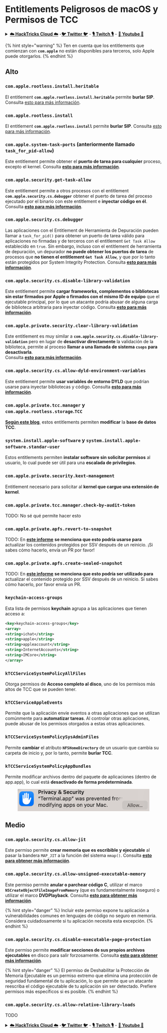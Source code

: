 # Entitlements Peligrosos de macOS y Permisos de TCC

<details>

<summary><a href="https://cloud.hacktricks.xyz/pentesting-cloud/pentesting-cloud-methodology"><strong>☁️ HackTricks Cloud ☁️</strong></a> -<a href="https://twitter.com/hacktricks_live"><strong>🐦 Twitter 🐦</strong></a> - <a href="https://www.twitch.tv/hacktricks_live/schedule"><strong>🎙️ Twitch 🎙️</strong></a> - <a href="https://www.youtube.com/@hacktricks_LIVE"><strong>🎥 Youtube 🎥</strong></a></summary>

* ¿Trabajas en una **empresa de ciberseguridad**? ¿Quieres ver tu **empresa anunciada en HackTricks**? ¿O quieres tener acceso a la **última versión de PEASS o descargar HackTricks en PDF**? ¡Consulta los [**PLANES DE SUSCRIPCIÓN**](https://github.com/sponsors/carlospolop)!
* Descubre [**The PEASS Family**](https://opensea.io/collection/the-peass-family), nuestra colección exclusiva de [**NFTs**](https://opensea.io/collection/the-peass-family)
* Obtén el [**swag oficial de PEASS y HackTricks**](https://peass.creator-spring.com)
* **Únete al** [**💬**](https://emojipedia.org/speech-balloon/) [**grupo de Discord**](https://discord.gg/hRep4RUj7f) o al [**grupo de Telegram**](https://t.me/peass) o **sígueme** en **Twitter** [**🐦**](https://github.com/carlospolop/hacktricks/tree/7af18b62b3bdc423e11444677a6a73d4043511e9/\[https:/emojipedia.org/bird/README.md)[**@carlospolopm**](https://twitter.com/hacktricks\_live)**.**
* **Comparte tus trucos de hacking enviando PRs al** [**repositorio de hacktricks**](https://github.com/carlospolop/hacktricks) **y al** [**repositorio de hacktricks-cloud**](https://github.com/carlospolop/hacktricks-cloud).

</details>

{% hint style="warning" %}
Ten en cuenta que los entitlements que comienzan con **`com.apple`** no están disponibles para terceros, solo Apple puede otorgarlos.
{% endhint %}

## Alto

### `com.apple.rootless.install.heritable`

El entitlement **`com.apple.rootless.install.heritable`** permite **burlar SIP**. Consulta [esto para más información](macos-sip.md#com.apple.rootless.install.heritable).

### **`com.apple.rootless.install`**

El entitlement **`com.apple.rootless.install`** permite **burlar SIP**. Consulta [esto para más información](macos-sip.md#com.apple.rootless.install).

### **`com.apple.system-task-ports` (anteriormente llamado `task_for_pid-allow`)**

Este entitlement permite obtener el **puerto de tarea para cualquier** proceso, excepto el kernel. Consulta [**esto para más información**](../mac-os-architecture/macos-ipc-inter-process-communication/).

### `com.apple.security.get-task-allow`

Este entitlement permite a otros procesos con el entitlement **`com.apple.security.cs.debugger`** obtener el puerto de tarea del proceso ejecutado por el binario con este entitlement e **inyectar código en él**. Consulta [**esto para más información**](../mac-os-architecture/macos-ipc-inter-process-communication/).

### `com.apple.security.cs.debugger`

Las aplicaciones con el Entitlement de Herramienta de Depuración pueden llamar a `task_for_pid()` para obtener un puerto de tarea válido para aplicaciones no firmadas y de terceros con el entitlement `Get Task Allow` establecido en `true`. Sin embargo, incluso con el entitlement de herramienta de depuración, un depurador **no puede obtener los puertos de tarea** de procesos que **no tienen el entitlement `Get Task Allow`**, y que por lo tanto están protegidos por System Integrity Protection. Consulta [**esto para más información**](https://developer.apple.com/documentation/bundleresources/entitlements/com\_apple\_security\_cs\_debugger).

### `com.apple.security.cs.disable-library-validation`

Este entitlement permite **cargar frameworks, complementos o bibliotecas sin estar firmados por Apple o firmados con el mismo ID de equipo** que el ejecutable principal, por lo que un atacante podría abusar de alguna carga de biblioteca arbitraria para inyectar código. Consulta [**esto para más información**](https://developer.apple.com/documentation/bundleresources/entitlements/com\_apple\_security\_cs\_disable-library-validation).

### `com.apple.private.security.clear-library-validation`

Este entitlement es muy similar a **`com.apple.security.cs.disable-library-validation`** pero en lugar de **desactivar directamente** la validación de la biblioteca, permite al proceso **llamar a una llamada de sistema `csops` para desactivarla**.\
Consulta [**esto para más información**](https://theevilbit.github.io/posts/com.apple.private.security.clear-library-validation/).

### `com.apple.security.cs.allow-dyld-environment-variables`

Este entitlement permite **usar variables de entorno DYLD** que podrían usarse para inyectar bibliotecas y código. Consulta [**esto para más información**](https://developer.apple.com/documentation/bundleresources/entitlements/com\_apple\_security\_cs\_allow-dyld-environment-variables).

### `com.apple.private.tcc.manager` y `com.apple.rootless.storage`.`TCC`

[**Según este blog**](https://objective-see.org/blog/blog\_0x4C.html), estos entitlements permiten **modificar** la **base de datos TCC**.

### **`system.install.apple-software`** y **`system.install.apple-software.standar-user`**

Estos entitlements permiten **instalar software sin solicitar permisos** al usuario, lo cual puede ser útil para una **escalada de privilegios**.

### `com.apple.private.security.kext-management`

Entitlement necesario para solicitar al **kernel que cargue una extensión de kernel**.

### `com.apple.private.tcc.manager.check-by-audit-token`

TODO: No sé qué permite hacer esto

### `com.apple.private.apfs.revert-to-snapshot`

TODO: En [**este informe**](https://jhftss.github.io/The-Nightmare-of-Apple-OTA-Update/) **se menciona que esto podría usarse para** actualizar los contenidos protegidos por SSV después de un reinicio. ¡Si sabes cómo hacerlo, envía un PR por favor!
### `com.apple.private.apfs.create-sealed-snapshot`

TODO: En [**este informe**](https://jhftss.github.io/The-Nightmare-of-Apple-OTA-Update/) **se menciona que esto podría ser utilizado para** actualizar el contenido protegido por SSV después de un reinicio. Si sabes cómo hacerlo, por favor envía un PR.

### `keychain-access-groups`

Esta lista de permisos **keychain** agrupa a las aplicaciones que tienen acceso a:
```xml
<key>keychain-access-groups</key>
<array>
<string>ichat</string>
<string>apple</string>
<string>appleaccount</string>
<string>InternetAccounts</string>
<string>IMCore</string>
</array>
```
### **`kTCCServiceSystemPolicyAllFiles`**

Otorga permisos de **Acceso completo al disco**, uno de los permisos más altos de TCC que se pueden tener.

### **`kTCCServiceAppleEvents`**

Permite que la aplicación envíe eventos a otras aplicaciones que se utilizan comúnmente para **automatizar tareas**. Al controlar otras aplicaciones, puede abusar de los permisos otorgados a estas otras aplicaciones.

### **`kTCCServiceSystemPolicySysAdminFiles`**

Permite **cambiar** el atributo **`NFSHomeDirectory`** de un usuario que cambia su carpeta de inicio y, por lo tanto, permite **burlar TCC**.

### **`kTCCServiceSystemPolicyAppBundles`**

Permite modificar archivos dentro del paquete de aplicaciones (dentro de app.app), lo cual está **desactivado de forma predeterminada**.

<figure><img src="../../../.gitbook/assets/image (2).png" alt=""><figcaption></figcaption></figure>

## Medio

### `com.apple.security.cs.allow-jit`

Este permiso permite **crear memoria que es escribible y ejecutable** al pasar la bandera `MAP_JIT` a la función del sistema `mmap()`. Consulta [**esto para obtener más información**](https://developer.apple.com/documentation/bundleresources/entitlements/com\_apple\_security\_cs\_allow-jit).

### `com.apple.security.cs.allow-unsigned-executable-memory`

Este permiso permite **anular o parchear código C**, utilizar el marco **`NSCreateObjectFileImageFromMemory`** (que es fundamentalmente inseguro) o utilizar el marco **DVDPlayback**. Consulta [**esto para obtener más información**](https://developer.apple.com/documentation/bundleresources/entitlements/com\_apple\_security\_cs\_allow-unsigned-executable-memory).

{% hint style="danger" %}
Incluir este permiso expone tu aplicación a vulnerabilidades comunes en lenguajes de código no seguro en memoria. Considera cuidadosamente si tu aplicación necesita esta excepción.
{% endhint %}

### `com.apple.security.cs.disable-executable-page-protection`

Este permiso permite **modificar secciones de sus propios archivos ejecutables** en disco para salir forzosamente. Consulta [**esto para obtener más información**](https://developer.apple.com/documentation/bundleresources/entitlements/com\_apple\_security\_cs\_disable-executable-page-protection).

{% hint style="danger" %}
El permiso de Deshabilitar la Protección de Memoria Ejecutable es un permiso extremo que elimina una protección de seguridad fundamental de tu aplicación, lo que permite que un atacante reescriba el código ejecutable de tu aplicación sin ser detectado. Prefiere permisos más específicos si es posible.
{% endhint %}

### `com.apple.security.cs.allow-relative-library-loads`

TODO

<details>

<summary><a href="https://cloud.hacktricks.xyz/pentesting-cloud/pentesting-cloud-methodology"><strong>☁️ HackTricks Cloud ☁️</strong></a> -<a href="https://twitter.com/hacktricks_live"><strong>🐦 Twitter 🐦</strong></a> - <a href="https://www.twitch.tv/hacktricks_live/schedule"><strong>🎙️ Twitch 🎙️</strong></a> - <a href="https://www.youtube.com/@hacktricks_LIVE"><strong>🎥 Youtube 🎥</strong></a></summary>

* ¿Trabajas en una **empresa de ciberseguridad**? ¿Quieres ver tu **empresa anunciada en HackTricks**? ¿O quieres tener acceso a la **última versión de PEASS o descargar HackTricks en PDF**? ¡Consulta los [**PLANES DE SUSCRIPCIÓN**](https://github.com/sponsors/carlospolop)!
* Descubre [**The PEASS Family**](https://opensea.io/collection/the-peass-family), nuestra colección exclusiva de [**NFTs**](https://opensea.io/collection/the-peass-family)
* Obtén el [**swag oficial de PEASS y HackTricks**](https://peass.creator-spring.com)
* **Únete al** [**💬**](https://emojipedia.org/speech-balloon/) [**grupo de Discord**](https://discord.gg/hRep4RUj7f) o al [**grupo de Telegram**](https://t.me/peass) o **sígueme** en **Twitter** [**🐦**](https://github.com/carlospolop/hacktricks/tree/7af18b62b3bdc423e11444677a6a73d4043511e9/\[https:/emojipedia.org/bird/README.md)[**@carlospolopm**](https://twitter.com/hacktricks\_live)**.**
* **Comparte tus trucos de hacking enviando PR al** [**repositorio de hacktricks**](https://github.com/carlospolop/hacktricks) **y al** [**repositorio de hacktricks-cloud**](https://github.com/carlospolop/hacktricks-cloud).

</details>
